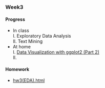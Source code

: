 ### Week3
#### Progress
* In class<br />
I. Exploratory Data Analysis     
II. Text Mining      
* At home     
I. [Data Visualization with ggplot2 (Part 2)](https://bourbon0212.github.io/NTU-CS-X/Week3/Data_Visualization_with_ggplot2__Part_2_.html)   
II. 
#### Homework
* [hw3(EDA).html](https://bourbon0212.github.io/NTU-CS-X/Week3/Happiness_and_Open_Data.html)
